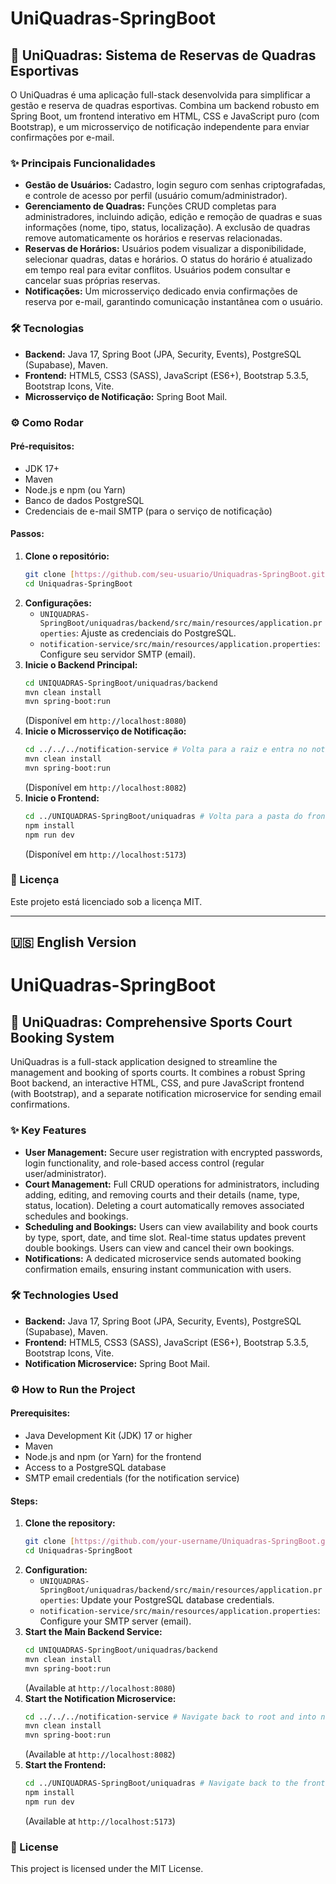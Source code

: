 # UniQuadras-SpringBoot

## 🚀 UniQuadras: Sistema de Reservas de Quadras Esportivas

O UniQuadras é uma aplicação full-stack desenvolvida para simplificar a gestão e reserva de quadras esportivas. Combina um backend robusto em Spring Boot, um frontend interativo em HTML, CSS e JavaScript puro (com Bootstrap), e um microsserviço de notificação independente para enviar confirmações por e-mail.

### ✨ Principais Funcionalidades

* **Gestão de Usuários:** Cadastro, login seguro com senhas criptografadas, e controle de acesso por perfil (usuário comum/administrador).
* **Gerenciamento de Quadras:** Funções CRUD completas para administradores, incluindo adição, edição e remoção de quadras e suas informações (nome, tipo, status, localização). A exclusão de quadras remove automaticamente os horários e reservas relacionadas.
* **Reservas de Horários:** Usuários podem visualizar a disponibilidade, selecionar quadras, datas e horários. O status do horário é atualizado em tempo real para evitar conflitos. Usuários podem consultar e cancelar suas próprias reservas.
* **Notificações:** Um microsserviço dedicado envia confirmações de reserva por e-mail, garantindo comunicação instantânea com o usuário.

### 🛠️ Tecnologias

* **Backend:** Java 17, Spring Boot (JPA, Security, Events), PostgreSQL (Supabase), Maven.
* **Frontend:** HTML5, CSS3 (SASS), JavaScript (ES6+), Bootstrap 5.3.5, Bootstrap Icons, Vite.
* **Microsserviço de Notificação:** Spring Boot Mail.

### ⚙️ Como Rodar

#### **Pré-requisitos:**

* JDK 17+
* Maven
* Node.js e npm (ou Yarn)
* Banco de dados PostgreSQL
* Credenciais de e-mail SMTP (para o serviço de notificação)

#### **Passos:**

1.  **Clone o repositório:**
    ```bash
    git clone [https://github.com/seu-usuario/Uniquadras-SpringBoot.git](https://github.com/seu-usuario/Uniquadras-SpringBoot.git)
    cd Uniquadras-SpringBoot
    ```
2.  **Configurações:**
    * `UNIQUADRAS-SpringBoot/uniquadras/backend/src/main/resources/application.properties`: Ajuste as credenciais do PostgreSQL.
    * `notification-service/src/main/resources/application.properties`: Configure seu servidor SMTP (email).
3.  **Inicie o Backend Principal:**
    ```bash
    cd UNIQUADRAS-SpringBoot/uniquadras/backend
    mvn clean install
    mvn spring-boot:run
    ```
    (Disponível em `http://localhost:8080`)
4.  **Inicie o Microsserviço de Notificação:**
    ```bash
    cd ../../../notification-service # Volta para a raiz e entra no notification-service
    mvn clean install
    mvn spring-boot:run
    ```
    (Disponível em `http://localhost:8082`)
5.  **Inicie o Frontend:**
    ```bash
    cd ../UNIQUADRAS-SpringBoot/uniquadras # Volta para a pasta do frontend
    npm install
    npm run dev
    ```
    (Disponível em `http://localhost:5173`)


### 📄 Licença

Este projeto está licenciado sob a licença MIT.

---

## 🇺🇸 English Version

# UniQuadras-SpringBoot

## 🚀 UniQuadras: Comprehensive Sports Court Booking System

UniQuadras is a full-stack application designed to streamline the management and booking of sports courts. It combines a robust Spring Boot backend, an interactive HTML, CSS, and pure JavaScript frontend (with Bootstrap), and a separate notification microservice for sending email confirmations.

### ✨ Key Features

* **User Management:** Secure user registration with encrypted passwords, login functionality, and role-based access control (regular user/administrator).
* **Court Management:** Full CRUD operations for administrators, including adding, editing, and removing courts and their details (name, type, status, location). Deleting a court automatically removes associated schedules and bookings.
* **Scheduling and Bookings:** Users can view availability and book courts by type, sport, date, and time slot. Real-time status updates prevent double bookings. Users can view and cancel their own bookings.
* **Notifications:** A dedicated microservice sends automated booking confirmation emails, ensuring instant communication with users.

### 🛠️ Technologies Used

* **Backend:** Java 17, Spring Boot (JPA, Security, Events), PostgreSQL (Supabase), Maven.
* **Frontend:** HTML5, CSS3 (SASS), JavaScript (ES6+), Bootstrap 5.3.5, Bootstrap Icons, Vite.
* **Notification Microservice:** Spring Boot Mail.

### ⚙️ How to Run the Project

#### **Prerequisites:**

* Java Development Kit (JDK) 17 or higher
* Maven
* Node.js and npm (or Yarn) for the frontend
* Access to a PostgreSQL database
* SMTP email credentials (for the notification service)

#### **Steps:**

1.  **Clone the repository:**
    ```bash
    git clone [https://github.com/your-username/Uniquadras-SpringBoot.git](https://github.com/your-username/Uniquadras-SpringBoot.git)
    cd Uniquadras-SpringBoot
    ```
2.  **Configuration:**
    * `UNIQUADRAS-SpringBoot/uniquadras/backend/src/main/resources/application.properties`: Update your PostgreSQL database credentials.
    * `notification-service/src/main/resources/application.properties`: Configure your SMTP server (email).
3.  **Start the Main Backend Service:**
    ```bash
    cd UNIQUADRAS-SpringBoot/uniquadras/backend
    mvn clean install
    mvn spring-boot:run
    ```
    (Available at `http://localhost:8080`)
4.  **Start the Notification Microservice:**
    ```bash
    cd ../../../notification-service # Navigate back to root and into notification-service
    mvn clean install
    mvn spring-boot:run
    ```
    (Available at `http://localhost:8082`)
5.  **Start the Frontend:**
    ```bash
    cd ../UNIQUADRAS-SpringBoot/uniquadras # Navigate back to the frontend folder
    npm install
    npm run dev
    ```
    (Available at `http://localhost:5173`)


### 📄 License

This project is licensed under the MIT License.
